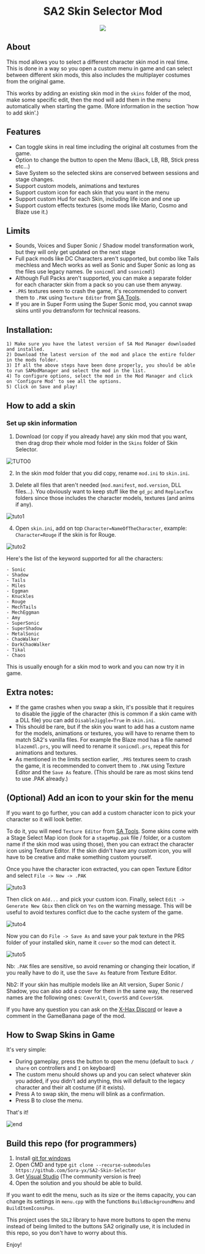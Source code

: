 <h1 align="center">SA2 Skin Selector Mod</h1>
<p align="center"><img src="https://i.imgur.com/N5k1bpD.jpeg">

</p>

## About

This mod allows you to select a different character skin mod in real time.
This is done in a way so you open a custom menu in game and can select between different skin mods, this also includes the multiplayer costumes from the original game. 

This works by adding an existing skin mod in the ``skins`` folder of the mod, make some specific edit, then the mod will add them in the menu automatically when starting the game. (More information in the section 'how to add skin'.)

## Features
- Can toggle skins in real time including the original alt costumes from the game.
- Option to change the button to open the Menu (Back, LB, RB, Stick press etc...)
- Save System so the selected skins are conserved between sessions and stage changes.
- Support custom models, animations and textures
- Support custom icon for each skin that you want in the menu
- Support custom Hud for each Skin, including life icon and one up
- Support custom effects textures (some mods like Mario, Cosmo and Blaze use it.)

## Limits
- Sounds, Voices and Super Sonic / Shadow model transformation work, but they will only get updated on the next stage
- Full pack mods like DC Characters aren't supported, but combo like Tails mechless and Mech works as well as Sonic and Super Sonic as long as the files use legacy names. (Ie ``sonicmdl`` and ``ssonicmdl``)
- Although Full Packs aren't supported, you can make a separate folder for each character skin from a pack so you can use them anyway.
- ``.PRS`` textures seem to crash the game, it's recommended to convert them to ``.PAK`` using ``Texture Editor`` from [SA Tools](https://mm.reimuhakurei.net/SA%20Tools%20x64.7z).
- If you are in Super Form using the Super Sonic mod, you cannot swap skins until you detransform for technical reasons.


## Installation:

    1) Make sure you have the latest version of SA Mod Manager downloaded and installed.
    2) Download the latest version of the mod and place the entire folder in the mods folder.
    3) If all the above steps have been done properly, you should be able to run SAModManager and select the mod in the list.
    4) To configure options, select the mod in the Mod Manager and click on 'Configure Mod' to see all the options.
    5) Click on Save and play! 
	
	
## How to add a skin

### Set up skin information

1) Download (or copy if you already have) any skin mod that you want, then drag drop their whole mod folder in the ``Skins`` folder of Skin Selector.

![TUTO0](https://i.imgur.com/HvIS44y.png)


2) In the skin mod folder that you did copy, rename ``mod.ini`` to ``skin.ini``.

3) Delete all files that aren't needed (``mod.manifest``, ``mod.version``, DLL files...). You obviously want to keep stuff like the ``gd_pc`` and ``ReplaceTex`` folders since those includes the character models, textures (and anims if any).

![tuto1](https://i.imgur.com/VbNhw8i.png)

4) Open ``skin.ini``, add on top ``Character=NameOfTheCharacter``, example: ``Character=Rouge`` if the skin is for Rouge.

![tuto2](https://i.imgur.com/TODMaF5.png)

Here's the list of the keyword supported for all the characters:
```
- Sonic
- Shadow
- Tails
- Miles
- Eggman
- Knuckles
- Rouge
- MechTails
- MechEggman
- Amy
- SuperSonic
- SuperShadow
- MetalSonic
- ChaoWalker
- DarkChaoWalker
- Tikal
- Chaos
```

This is usually enough for a skin mod to work and you can now try it in game.

## Extra notes:
- If the game crashes when you swap a skin, it's possible that it requires to disable the jiggle of the character (this is common if a skin came with a DLL file) you can add ``DisableJiggle=True`` in ``skin.ini``. 
- This should be rare, but if the skin you want to add has a custom name for the models, animations or textures, you will have to rename them to match SA2's vanilla files. For example the Blaze mod has a file named ``blazemdl.prs``, you will need to rename it ``sonicmdl.prs``, repeat this for animations and textures.
- As mentioned in the limits section earlier, ``.PRS`` textures seem to crash the game, it is recommended to convert them to ``.PAK`` using Texture Editor and the ``Save As`` feature. (This should be rare as most skins tend to use .PAK already.)

## (Optional) Add an icon to your skin for the menu

If you want to go further, you can add a custom character icon to pick your character so it will look better.

To do it, you will need ``Texture Editor`` from [SA Tools](https://mm.reimuhakurei.net/SA%20Tools%20x64.7z).
Some skins come with a Stage Select Map icon (look for a ``stageMap.pak`` file / folder, or a custom name if the skin mod was using those), then you can extract the character icon using Texture Editor. If the skin didn't have any custom icon, you will have to be creative and make something custom yourself.

Once you have the character icon extracted, you can open Texture Editor and select ``File -> New -> .PAK``

![tuto3](https://i.imgur.com/DR2xaO5.png)

Then click on ``Add...`` and pick your custom icon.
Finally, select ``Edit -> Generate New Gbix`` then click on ``Yes`` on the warning message. This will be useful to avoid textures conflict due to the cache system of the game.

![tuto4](https://i.imgur.com/URHKgQV.png)

Now you can do ``File -> Save As`` and save your pak texture in the PRS folder of your installed skin, name it ``cover`` so the mod can detect it. 

![tuto5](https://i.imgur.com/lpa2Gb4.png)

Nb: ``.PAK`` files are sensitive, so avoid renaming or changing their location, if you really have to do it, use the ``Save As`` feature from Texture Editor.

Nb2: If your skin has multiple models like an Alt version, Super Sonic / Shadow, you can also add a cover for them in the same way, the reserved names are the following ones: ``CoverAlt``, ``CoverSS`` and ``CoverSSH``.

If you have any question you can ask on the [X-Hax Discord](https://discord.gg/gqJCF47) or leave a comment in the GameBanana page of the mod.


## How to Swap Skins in Game

It's very simple:
- During gameplay, press the button to open the menu (default to ``back / share`` on controllers and ``I`` on keyboard)
- The custom menu should shows up and you can select whatever skin you added, if you didn't add anything, this will default to the legacy character and their alt costume (if it exists).
- Press A to swap skin, the menu will blink as a confirmation.
- Press B to close the menu.

That's it!

![end](https://i.imgur.com/JP4JBx6.png)

## Build this repo (for programmers)

1) Install [git for windows](https://gitforwindows.org/)
2) Open CMD and type  ``git clone --recurse-submodules https://github.com/Sora-yx/SA2-Skin-Selector``
3) Get [Visual Studio](https://visualstudio.microsoft.com) (The community version is free)
4) Open the solution and you should be able to build.

If you want to edit the menu, such as its size or the items capacity, you can change its settings in ``menu.cpp`` with the functions ``BuildBackgroundMenu`` and ``BuildItemIconsPos``.

This project uses the ``SDL2`` library to have more buttons to open the menu instead of being limited to the buttons SA2 originally use, it is included in this repo, so you don't have to worry about this.

Enjoy!
